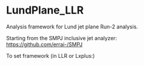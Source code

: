 # LundPlane_LLR

Analysis framework for Lund jet plane Run-2 analysis.

Starting from the SMPJ inclusive jet analyzer: https://github.com/errai-/SMPJ

To set framework (in LLR or Lxplus:)

